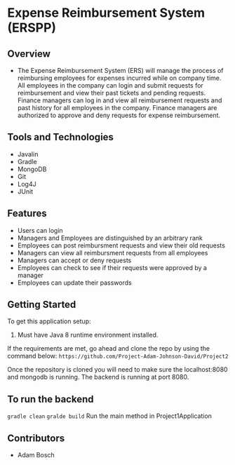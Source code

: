# Expense Reimbursement System (ERSPP)

## Overview
- The Expense Reimbursement System (ERS) will manage the process of reimbursing employees for expenses incurred while 
on company time. All employees in the company can login and submit requests for reimbursement and view their past tickets 
and pending requests. Finance managers can log in and view all reimbursement requests and past history for all employees in 
the company. Finance managers are authorized to approve and deny requests for expense reimbursement.

## Tools and Technologies
- Javalin
- Gradle
- MongoDB
- Git 
- Log4J
- JUnit

## Features
- Users can login
- Managers and Employees are distinguished by an arbitrary rank
- Employees can post reimbursment requests and view their old requests
- Managers can view all reimbursment requests from all employees
- Managers can accept or deny requests
- Employees can check to see if their requests were approved by a manager
- Employees can update their passwords 

## Getting Started

To get this application setup:
1. Must have Java 8 runtime environment installed.

If the requirements are met, go ahead and clone the repo by using the command below:
```https://github.com/Project-Adam-Johnson-David/Project2```

Once the repository is cloned you will need to make sure the localhost:8080 and mongodb is running.
The backend is running at port 8080.


## To run the backend
```gradle clean```
```gralde build```
Run the main method in Project1Application

## Contributors
- Adam Bosch
